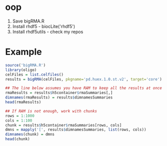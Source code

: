 oop
===

1. Save bigRMA.R
2. Install rhdf5 - biocLite('rhdf5')
3. Install rhdf5utils - check my repos

# Example

```R
source('bigRMA.R')
library(oligo)
celFiles = list.celfiles()
results = bigRMA(celFiles, pkgname='pd.huex.1.0.st.v2', target='core')

## The line below assumes you have RAM to keep all the results at once
rmaResults = results$h5container$rmaSummaries[,]
dimnames(rmaResults) = results$dimnamesSummaries
head(rmaResults)

## If RAM is not enough, work with chunks
rows = 1:1000
cols = 1:100
chunk = results$h5container$rmaSummaries[rows, cols]
dmns = mapply('[', results$dimnamesSummaries, list(rows, cols))
dimnames(chunk) = dmns
head(chunk)
```
